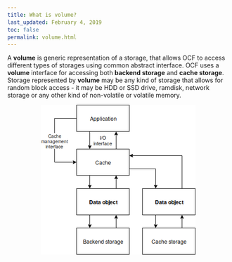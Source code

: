 ```yaml
---
title: What is volume?
last_updated: February 4, 2019
toc: false
permalink: volume.html
---
```


A **volume** is generic representation of a storage, that allows
OCF to access different types of storages using common abstract interface.
OCF uses a **volume** interface for accessing both **backend storage**
and **cache storage**. Storage represented by **volume** may be any
kind of storage that allows for random block access - it may be HDD or
SSD drive, ramdisk, network storage or any other kind of non-volatile
or volatile memory.

<center><img src="images/volume.png"></center>
